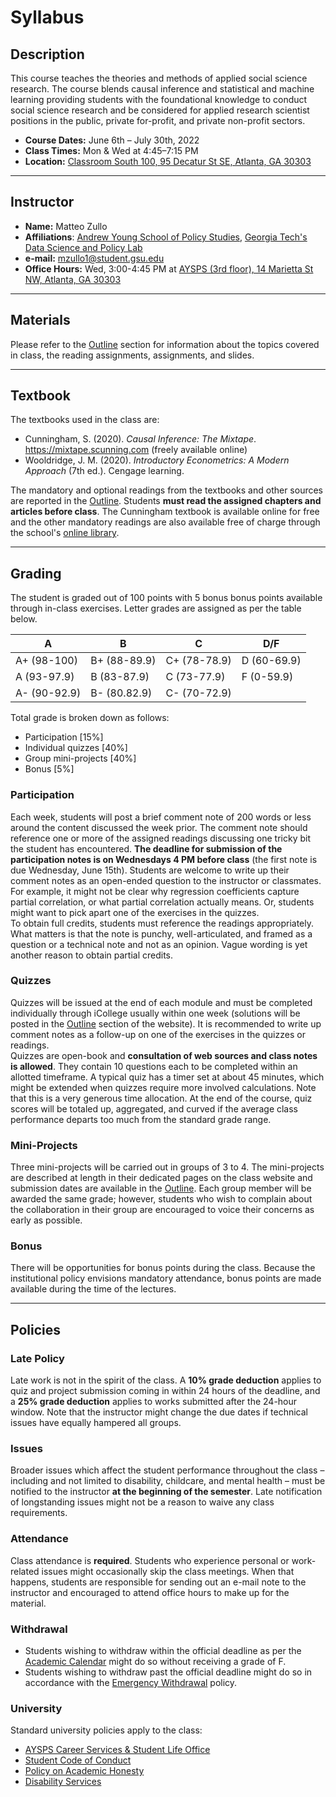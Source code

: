 # Syllabus

## Description

This course teaches the theories and methods of applied social science research. The course blends causal inference and statistical and machine learning providing students with the foundational knowledge to conduct social science research and be considered for applied research scientist positions in the public, private for-profit, and private non-profit sectors.

- **Course Dates:** June 6th – July 30th, 2022
- **Class Times:** Mon & Wed at 4:45–7:15 PM
- **Location:** [Classroom South 100, 95 Decatur St SE, Atlanta, GA 30303](https://www.google.com/maps/place/Classroom+South/@33.7527055,-84.3896088,17z/data=!3m1!4b1!4m5!3m4!1s0x88f503fb9fa920c9:0x3f1f89ef98db0546!8m2!3d33.7527011!4d-84.3874148)

---

## Instructor

- **Name:** Matteo Zullo
- **Affiliations**: [Andrew Young School of Policy Studies](https://aysps.gsu.edu/phd-student/zullo-matteo/), [Georgia Tech's Data Science and Policy Lab](https://datasciencepolicy.gatech.edu/team/)
- **e-mail:** mzullo1@student.gsu.edu
- **Office Hours:** Wed, 3:00-4:45 PM at [AYSPS (3rd floor), 14 Marietta St NW, Atlanta, GA 30303](https://www.google.com/maps/place/Georgia+State+University-Andrew+Young+School+of+Policy+Studies/@33.7544008,-84.3922993,17z/data=!3m1!4b1!4m5!3m4!1s0x88f5038613efe1b9:0x910c3981f9a5cf85!8m2!3d33.7543964!4d-84.3901053)

---

## Materials

Please refer to the [Outline](./outline.md) section for information about the topics covered in class, the reading assignments, assignments, and slides.

---

## Textbook

The textbooks used in the class are:

- Cunningham, S. (2020). *Causal Inference: The Mixtape*. https://mixtape.scunning.com (freely available online)
- Wooldridge, J. M. (2020). *Introductory Econometrics: A Modern Approach* (7th ed.). Cengage learning.

The mandatory and optional readings from the textbooks and other sources are reported in the [Outline](./outline.md). Students **must read the assigned chapters and articles before class**. The Cunningham textbook is available online for free and the other mandatory readings are also available free of charge through the school's [online library](https://www.galileo.usg.edu).

---

## Grading

The student is graded out of 100 points with 5 bonus bonus points available through in-class exercises. Letter grades are assigned as per the table below.

| A | B | C | D/F |
| -----  | ----- | ----- | ----- |
| A+ (98-100)  | B+ (88-89.9) | C+ (78-78.9) | D (60-69.9) |
| A (93-97.9)  | B (83-87.9)  | C (73-77.9)  | F (0-59.9)  |
| A- (90-92.9) | B- (80.82.9) | C- (70-72.9) |             |               |

Total grade is broken down as follows:

- Participation [15\%]
- Individual quizzes [40\%]
- Group mini-projects [40\%]
- Bonus [5\%]


### Participation
Each week, students will post a brief comment note of 200 words or less around the content discussed the week prior. The comment note should reference one or more of the assigned readings discussing one tricky bit the student has encountered. **The deadline for submission of the participation notes is on Wednesdays 4 PM before class** (the first note is due Wednesday, June 15th).
Students are welcome to write up their comment notes as an open-ended question to the instructor or classmates. For example, it might not be clear why regression coefficients capture partial correlation, or what partial correlation actually means. Or, students might want to pick apart one of the exercises in the quizzes.  
To obtain full credits, students must reference the readings appropriately. What matters is that the note is punchy, well-articulated, and framed as a question or a technical note and not as an opinion. Vague wording is yet another reason to obtain partial credits.

### Quizzes
Quizzes will be issued at the end of each module and must be completed individually through iCollege usually within one week (solutions will be posted in the [Outline](/outline.md) section of the website). It is recommended to write up comment notes as a follow-up on one of the exercises in the quizzes or readings.  
Quizzes are open-book and **consultation of web sources and class notes is allowed**. They contain 10 questions each to be completed within an allotted timeframe. A typical quiz has a timer set at about 45 minutes, which might be extended when quizzes require more involved calculations. Note that this is a very generous time allocation. At the end of the course, quiz scores will be totaled up, aggregated, and curved if the average class performance departs too much from the standard grade range.

### Mini-Projects
Three mini-projects will be carried out in groups of 3 to 4. The mini-projects are described at length in their dedicated pages on the class website and submission dates are available in the [Outline](/outline.md). Each group member will be awarded the same grade; however, students who wish to complain about the collaboration in their group are encouraged to voice their concerns as early as possible.
 
### Bonus
There will be opportunities for bonus points during the class. Because the institutional policy envisions mandatory attendance, bonus points are made available during the time of the lectures.

---

## Policies

### Late Policy

Late work is not in the spirit of the class. A **10\% grade deduction** applies to quiz and project submission coming in within 24 hours of the deadline, and a **25\% grade deduction** applies to works submitted after the 24-hour window. Note that the instructor might change the due dates if technical issues have equally hampered all groups.

### Issues
Broader issues which affect the student performance throughout the class – including and not limited to disability, childcare, and mental health – must be notified to the instructor **at the beginning of the semester**. Late notification of longstanding issues might not be a reason to waive any class requirements.

### Attendance
Class attendance is **required**. Students who experience personal or work-related issues might occasionally skip the class meetings. When that happens, students are responsible for sending out an e-mail note to the instructor and encouraged to attend office hours to make up for the material.

### Withdrawal
- Students wishing to withdraw within the official deadline as per the [Academic Calendar](https://registrar.gsu.edu/registration/semester-calendars-exam-schedules/#summer-2022) might do so without receiving a grade of F.
- Students wishing to withdraw past the official deadline might do so in accordance with the [Emergency Withdrawal](https://deanofstudents.gsu.edu/student-assistance/emergency-withdrawal/) policy.

### University
Standard university policies apply to the class:

- [AYSPS Career Services & Student Life Office](https://career.aysps.gsu.edu)
- [Student Code of Conduct](https://codeofconduct.gsu.edu)
- [Policy on Academic Honesty](https://deanofstudents.gsu.edu/student-conductpolicy-on-academic-honesty/)
- [Disability Services](https://access.gsu.edu)